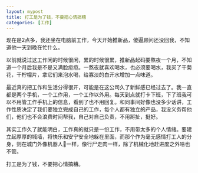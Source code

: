 ```yaml
---
layout: mypost
title: 打工是为了钱，不要把心情搞糟
categories: [工作]
---
```



现在是2点多，我还坐在电脑前工作，今天开始推新品，傻逼顾问还没回我，不知道他一天到晚在忙什么。



以前就说过这工作闲的时候很闲，累的时候很累，推新品起码要熬夜一个月，不知道一个月后我是不是又满脸痘痘。一熬夜就喜欢喝水，也必须要喝水，我买了干菊花，干柠檬片，拿它们来泡水喝，给寡淡的白开水增加一点味道。



最近真的把工作和生活分得很开，可能是在这公司久了新鲜感已经过去了。我一直都是两个手机，一个工作用，一个工作以外用。每天到点就打卡下班，下了班我可以不用管工作手机上的信息，看到了也不用回复。和同事间好像也没多少话讲，工作性质决定了我们要独立完成自己的工作，每个人都有独立的产品，我没义务帮他们，他们也不会浪费时间帮我，自己对自己负责，不用掰扯，挺好。



其实工作久了就能明白，工作真的就只是一份工作，不用带太多的个人情绪。要建立起厚厚的城墙，将快乐和安宁安全地躲在里面，而那个作为毫无感情打工人的分身，则在城门外像机器人🤖一样，像行尸走肉一样，除了机械化地赶进度之外啥也不管。

打工是为了钱，不要把心情搞糟。


